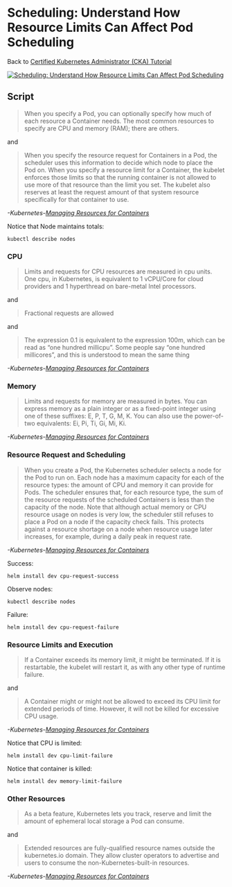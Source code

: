 # Scheduling: Understand How Resource Limits Can Affect Pod Scheduling

Back to [Certified Kubernetes Administrator (CKA) Tutorial](https://github.com/larkintuckerllc/k8s-cka-tutorial)

[![Scheduling: Understand How Resource Limits Can Affect Pod Scheduling](http://img.youtube.com/vi/PxTb1CBWeZA/0.jpg)](https://youtu.be/PxTb1CBWeZA)

## Script

> When you specify a Pod, you can optionally specify how much of each resource a Container needs. The most common resources to specify are CPU and memory (RAM); there are others.

and

> When you specify the resource request for Containers in a Pod, the scheduler uses this information to decide which node to place the Pod on. When you specify a resource limit for a Container, the kubelet enforces those limits so that the running container is not allowed to use more of that resource than the limit you set. The kubelet also reserves at least the request amount of that system resource specifically for that container to use.

*-Kubernetes-[Managing Resources for Containers](https://kubernetes.io/docs/concepts/configuration/manage-resources-containers/)*

Notice that Node maintains totals:

```plaintext
kubectl describe nodes
```

### CPU

> Limits and requests for CPU resources are measured in cpu units. One cpu, in Kubernetes, is equivalent to 1 vCPU/Core for cloud providers and 1 hyperthread on bare-metal Intel processors.

and

> Fractional requests are allowed

and

> The expression 0.1 is equivalent to the expression 100m, which can be read as “one hundred millicpu”. Some people say “one hundred millicores”, and this is understood to mean the same thing

*-Kubernetes-[Managing Resources for Containers](https://kubernetes.io/docs/concepts/configuration/manage-resources-containers/)*

### Memory

> Limits and requests for memory are measured in bytes. You can express memory as a plain integer or as a fixed-point integer using one of these suffixes: E, P, T, G, M, K. You can also use the power-of-two equivalents: Ei, Pi, Ti, Gi, Mi, Ki.

*-Kubernetes-[Managing Resources for Containers](https://kubernetes.io/docs/concepts/configuration/manage-resources-containers/)*

### Resource Request and Scheduling

> When you create a Pod, the Kubernetes scheduler selects a node for the Pod to run on. Each node has a maximum capacity for each of the resource types: the amount of CPU and memory it can provide for Pods. The scheduler ensures that, for each resource type, the sum of the resource requests of the scheduled Containers is less than the capacity of the node. Note that although actual memory or CPU resource usage on nodes is very low, the scheduler still refuses to place a Pod on a node if the capacity check fails. This protects against a resource shortage on a node when resource usage later increases, for example, during a daily peak in request rate.

*-Kubernetes-[Managing Resources for Containers](https://kubernetes.io/docs/concepts/configuration/manage-resources-containers/)*

Success:

```plaintext
helm install dev cpu-request-success
```

Observe nodes:

```plaintext
kubectl describe nodes
```

Failure:

```plaintext
helm install dev cpu-request-failure
```

### Resource Limits and Execution

> If a Container exceeds its memory limit, it might be terminated. If it is restartable, the kubelet will restart it, as with any other type of runtime failure.

and

> A Container might or might not be allowed to exceed its CPU limit for extended periods of time. However, it will not be killed for excessive CPU usage.

*-Kubernetes-[Managing Resources for Containers](https://kubernetes.io/docs/concepts/configuration/manage-resources-containers/)*

Notice that CPU is limited:

```plaintext
helm install dev cpu-limit-failure
```

Notice that container is killed:

```plaintext
helm install dev memory-limit-failure
```

### Other Resources

> As a beta feature, Kubernetes lets you track, reserve and limit the amount of ephemeral local storage a Pod can consume.

and

> Extended resources are fully-qualified resource names outside the kubernetes.io domain. They allow cluster operators to advertise and users to consume the non-Kubernetes-built-in resources.

*-Kubernetes-[Managing Resources for Containers](https://kubernetes.io/docs/concepts/configuration/manage-resources-containers/)*
